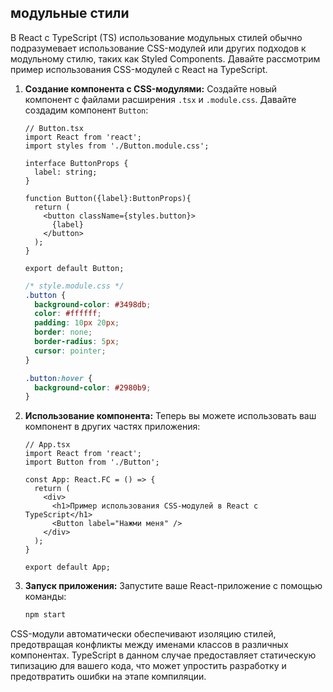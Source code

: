 ## модульные стили
В React с TypeScript (TS) использование модульных стилей обычно подразумевает использование CSS-модулей или других подходов к модульному стилю, таких как Styled Components. Давайте рассмотрим пример использования CSS-модулей с React на TypeScript.

1. **Создание компонента с CSS-модулями:**
   Создайте новый компонент с файлами расширения `.tsx` и `.module.css`. Давайте создадим компонент `Button`:

   ```tsx
   // Button.tsx
   import React from 'react';
   import styles from './Button.module.css';

   interface ButtonProps {
     label: string;
   }

   function Button({label}:ButtonProps){
     return (
       <button className={styles.button}>
         {label}
       </button>
     );
   }

   export default Button;
   ```

   ```css
   /* style.module.css */
   .button {
     background-color: #3498db;
     color: #ffffff;
     padding: 10px 20px;
     border: none;
     border-radius: 5px;
     cursor: pointer;
   }

   .button:hover {
     background-color: #2980b9;
   }
   ```

2. **Использование компонента:**
   Теперь вы можете использовать ваш компонент в других частях приложения:

   ```tsx
   // App.tsx
   import React from 'react';
   import Button from './Button';

   const App: React.FC = () => {
     return (
       <div>
         <h1>Пример использования CSS-модулей в React с TypeScript</h1>
         <Button label="Нажми меня" />
       </div>
     );
   }

   export default App;
   ```

4. **Запуск приложения:**
   Запустите ваше React-приложение с помощью команды:

   ```bash
   npm start
   ```

CSS-модули автоматически обеспечивают изоляцию стилей, предотвращая конфликты между именами классов в различных компонентах. TypeScript в данном случае предоставляет статическую типизацию для вашего кода, что может упростить разработку и предотвратить ошибки на этапе компиляции.